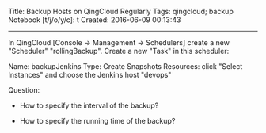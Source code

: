 Title: Backup Hosts on QingCloud Regularly
Tags: qingcloud; backup
Notebook [t/j/o/y/c]: t
Created: 2016-06-09 00:13:43

------

In QingCloud [Console -> Management -> Schedulers] create a new "Scheduler"
"rollingBackup".
Create a new "Task" in this scheduler:

Name: backupJenkins
Type: Create Snapshots
Resources: click "Select Instances" and choose the Jenkins host "devops"

Question:

* How to specify the interval of the backup?

* How to specify the running time of the backup?
